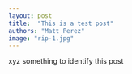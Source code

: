 ```yaml
---
layout: post
title:  "This is a test post"
authors: "Matt Perez"
image: "rip-1.jpg"
---
```


xyz something to identify this post